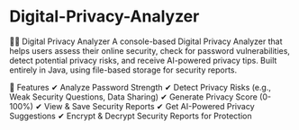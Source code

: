 # Digital-Privacy-Analyzer



🕵️‍♂️ Digital Privacy Analyzer 
A console-based Digital Privacy Analyzer that helps users assess their online security, check for password vulnerabilities, detect potential privacy risks, and receive AI-powered privacy tips. Built entirely in Java, using file-based storage for security reports.

📌 Features
✔ Analyze Password Strength
✔ Detect Privacy Risks (e.g., Weak Security Questions, Data Sharing)
✔ Generate Privacy Score (0-100%)
✔ View & Save Security Reports
✔ Get AI-Powered Privacy Suggestions
✔ Encrypt & Decrypt Security Reports for Protection
